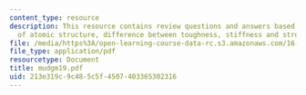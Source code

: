 ```yaml
---
content_type: resource
description: This resource contains review questions and answers based on deformation
  of atomic structure, difference between toughness, stiffness and strength.
file: /media/https%3A/open-learning-course-data-rc.s3.amazonaws.com/16-01-unified-engineering-i-ii-iii-iv-fall-2005-spring-2006/213e319c9c485c5f4507403365302316_mudgm19.pdf
file_type: application/pdf
resourcetype: Document
title: mudgm19.pdf
uid: 213e319c-9c48-5c5f-4507-403365302316
---
```

